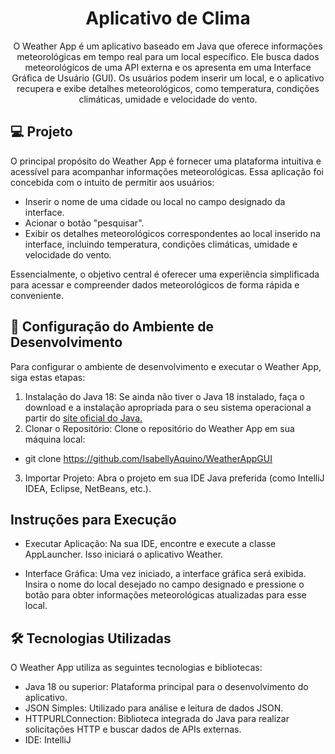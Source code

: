 <h1 align="center"> Aplicativo de Clima </h1>

<p align="center">O Weather App é um aplicativo baseado em Java que oferece informações meteorológicas em tempo real para um local específico.
  Ele busca dados meteorológicos de uma API externa e os apresenta em uma Interface Gráfica de Usuário (GUI). 
  Os usuários podem inserir um local, e o aplicativo recupera e exibe detalhes meteorológicos, como temperatura, condições climáticas, umidade e velocidade do vento. 
  
 <br/>
</p>


## 💻 Projeto

O principal propósito do Weather App é fornecer uma plataforma intuitiva e acessível para acompanhar informações meteorológicas. Essa aplicação foi concebida com o intuito de permitir aos usuários:

- Inserir o nome de uma cidade ou local no campo designado da interface.
- Acionar o botão "pesquisar".
- Exibir os detalhes meteorológicos correspondentes ao local inserido na interface, incluindo temperatura, condições climáticas, umidade e velocidade do vento.

Essencialmente, o objetivo central é oferecer uma experiência simplificada para acessar e compreender dados meteorológicos de forma rápida e conveniente.


##  🔧 Configuração do Ambiente de Desenvolvimento

Para configurar o ambiente de desenvolvimento e executar o Weather App, siga estas etapas:

1. Instalação do Java 18: Se ainda não tiver o Java 18 instalado, faça o download e a instalação apropriada para o seu sistema operacional a partir do [site oficial do Java.](https://www.oracle.com/java/)
2. Clonar o Repositório: Clone o repositório do Weather App em sua máquina local:
- git clone https://github.com/IsabellyAquino/WeatherAppGUI
3. Importar Projeto: Abra o projeto em sua IDE Java preferida (como IntelliJ IDEA, Eclipse, NetBeans, etc.).


## Instruções para Execução

- Executar Aplicação: Na sua IDE, encontre e execute a classe AppLauncher. Isso iniciará o aplicativo Weather.

- Interface Gráfica: Uma vez iniciado, a interface gráfica será exibida. Insira o nome do local desejado no campo designado e pressione o botão para obter informações meteorológicas atualizadas para esse local.
  

## 🛠️ Tecnologias Utilizadas

O Weather App utiliza as seguintes tecnologias e bibliotecas:

- Java 18 ou superior: Plataforma principal para o desenvolvimento do aplicativo.
- JSON Simples: Utilizado para análise e leitura de dados JSON.
- HTTPURLConnection: Biblioteca integrada do Java para realizar solicitações HTTP e buscar dados de APIs externas.
- IDE: IntelliJ
  
